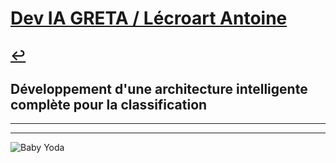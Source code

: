 # [Dev IA GRETA / Lécroart Antoine](https://github.com/Dev-IA-2024/antoine.lecroart)

[↩️](..)
---

## Développement d'une architecture intelligente complète pour la classification

---
---
![Baby Yoda](https://images3.alphacoders.com/110/1108129.jpg)
